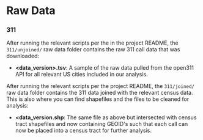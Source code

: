 # Raw Data

### 311

After running the relevant scripts per the in the project README, the `311/unjoined/` raw data folder contains the raw 311 call data that was downloaded:

* __<data_version>.tsv__: A sample of the raw data pulled from the open311 API for all relevant US cities included in our analysis.

After running the relevant scripts per the project README, the `311/joined/` raw data folder contains the 311 data joined with the relevant census data. This is also where you can find shapefiles and the files to be cleaned for analysis:

* __<data_version.shp__: The same file as above but intersected with census tract shapefiles and now containing GEOID's such that each call can now be placed into a census tract for further analysis.